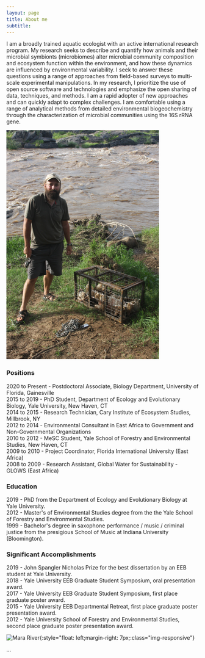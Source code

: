 ```yaml
---
layout: page
title: About me
subtitle: 
---
```


I am a broadly trained aquatic ecologist with an active international research program. My research seeks to describe and quantify how animals and their microbial symbionts (microbiomes) alter microbial community composition and ecosystem function within the environment, and how these dynamics are influenced by environmental variability. I seek to answer these questions using a range of approaches from field-based surveys to multi-scale experimental manipulations. In my research, I prioritize the use of open source software and technologies and emphasize the open sharing of data, techniques, and methods. I am a rapid adopter of new approaches and can quickly adapt to complex challenges. I am comfortable using a range of analytical methods from detailed environmental biogeochemistry through the characterization of microbial communities using the 16S rRNA gene.

<img src="img/622.JPG" height="600" class="center">




### Positions

2020 to Present - Postdoctoral Associate, Biology Department, University of Florida, Gainesville  
2015 to 2019 - PhD Student, Department of Ecology and Evolutionary Biology, Yale University, New Haven, CT  
2014 to 2015 - Research Technician, Cary Institute of Ecosystem Studies, Millbrook, NY  
2012 to 2014 - Environmental Consultant in East Africa to Government and Non-Governmental Organizations  
2010 to 2012 - MeSC Student, Yale School of Forestry and Environmental Studies, New Haven, CT  
2009 to 2010 - Project Coordinator, Florida International University (East Africa)  
2008 to 2009 - Research Assistant, Global Water for Sustainability - GLOWS (East Africa)  

### Education

2019 - PhD from the Department of Ecology and Evolutionary Biology at Yale University.  
2012 - Master's of Environmental Studies degree from the the Yale School of Forestry and Environmental Studies.  
1999 - Bachelor's degree in saxophone performance / music / criminal justice from the presigious School of Music at Indiana University (Bloomington).  

### Significant Accomplishments

2019 - John Spangler Nicholas Prize for the best dissertation by an EEB student at Yale University.  
2018 - Yale University EEB Graduate Student Symposium, oral presentation award.  
2017 - Yale University EEB Graduate Student Symposium, first place graduate poster award.  
2015 - Yale University EEB Departmental Retreat, first place graduate poster presentation award.  
2012 - Yale University School of Forestry and Environmental Studies, second place graduate poster presentation award.  

![Mara River](img/PXL_20220701_101424622.MP.jpg){:style="float: left;margin-right: 7px;:class="img-responsive"}



...

